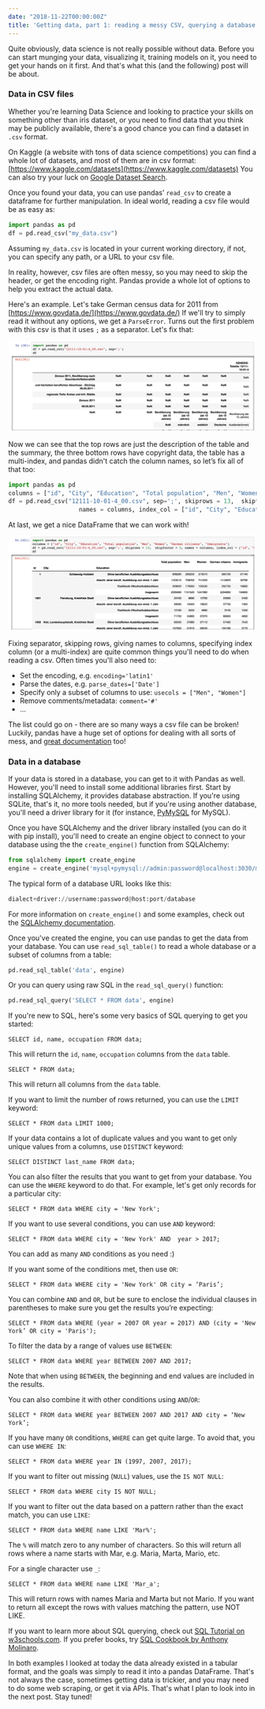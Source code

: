 ```yaml
---
date: "2018-11-22T00:00:00Z"
title: 'Getting data, part 1: reading a messy CSV, querying a database'
---
```


Quite obviously, data science is not really possible without data. Before you can start munging your data, 
visualizing it, training models on it, you need to get your hands on it first. 
And that's what this (and the following) post will be about.

### Data in CSV files

Whether you're learning Data Science and looking to practice your skills on something other than iris dataset, 
or you need to find data that you think may be publicly available, there's a good chance you can find a dataset in 
`.csv` format.

On Kaggle (a website with tons of data science competitions) you can find a whole lot of datasets, and most of them 
are in csv format: [https://www.kaggle.com/datasets](https://www.kaggle.com/datasets)
You can also try your luck on [Google Dataset Search](https://toolbox.google.com/datasetsearch).

Once you found your data, you can use pandas’ `read_csv` to create a dataframe for further manipulation. 
In ideal world, reading a csv file would be as easy as: 

```python
import pandas as pd
df = pd.read_csv("my_data.csv")
```

Assuming `my_data.csv` is located in your current working directory, if not, you can specify any 
path, or a URL to your csv file.

In reality, however, csv files are often messy, so you may need to skip the header, or get the 
encoding right. Pandas provide a whole lot of options to help you extract the actual data.

Here's an example. Let's take German census data for 2011 from [https://www.govdata.de/](https://www.govdata.de/)
If we'll try to simply read it without any options, we get a `ParseError`. 
Turns out the first problem with this csv is that it uses `;` as a separator. Let's fix that:

![census-data](/images/DE-census-01.png)

Now we can see that the top rows are just the description of the table and the summary, 
the three bottom rows have copyright data, the table has a multi-index, and pandas didn't catch 
the column names, so let’s fix all of that too: 

```python
import pandas as pd
columns = ["id", "City", "Education", "Total population", "Men", "Women", "German citizens", "Immigrants"]
df = pd.read_csv("12111-10-01-4_00.csv", sep=';', skiprows = 13,  skipfooter = 3, 
                    names = columns, index_col = ["id", "City", "Education"])

```
 
At last, we get a nice DataFrame that we can work with!

![census-dataframe](/images/DE-census-02.png)

Fixing separator, skipping rows, giving names to columns, specifying index column (or a multi-index)
 are quite common things you'll need to do when reading a csv. Often times you'll also need to:
 
* Set the encoding, e.g.  `encoding='latin1'`
* Parse the dates, e.g. `parse_dates=['Date']`
* Specify only a subset of columns to use: `usecols = ["Men", "Women"]`
* Remove comments/metadata: `comment='#'`
* ...

The list could go on - there are so many ways a csv file can be broken! 
Luckily, pandas have a huge set of options for dealing with all sorts of mess, and 
[great documentation](https://pandas.pydata.org/pandas-docs/stable/io.html#io-read-csv-table) too! 

### Data in a database 

If your data is stored in a database, you can get to it with Pandas as well. However, you'll need to install some 
additional libraries first. Start by installing SQLAlchemy, it provides database abstraction. If you're using SQLite, 
that's it, no more tools needed, but if you're using another database, you'll need a driver library for it 
(for instance, [PyMySQL](https://github.com/PyMySQL/PyMySQL) for MySQL).

Once you have SQLAlchemy and the driver library installed (you can do it with pip install), you'll need to create an 
engine object to connect to your database using the the `create_engine()` function from SQLAlchemy:

```python
from sqlalchemy import create_engine
engine = create_engine('mysql+pymysql://admin:password@localhost:3030/mydatabase')
``` 
The typical form of a database URL looks like this:

```python
dialect+driver://username:password@host:port/database
```
For more information on `create_engine()` and some examples, check out 
the [SQLAlchemy documentation](http://docs.sqlalchemy.org/en/latest/core/engines.html).

Once you've created the engine, you can use pandas to get the data from your database. 
You can use `read_sql_table()` to read a whole database or a subset of columns from a table:

```python
pd.read_sql_table('data', engine)
``` 

Or you can query using raw SQL in the `read_sql_query()` function:

```python
pd.read_sql_query('SELECT * FROM data', engine)
```

If you're new to SQL, here's some very basics of SQL querying to get you started:

```
SELECT id, name, occupation FROM data;
```
This will return the `id`, `name`, `occupation` columns from the `data` table.

```
SELECT * FROM data;
```
This will return all columns from the `data` table.

If you want to limit the number of rows returned, you can use the `LIMIT` keyword:
```
SELECT * FROM data LIMIT 1000;
```

If your data contains a lot of duplicate values and you want to get only unique values from a columns, use `DISTINCT` 
keyword:
```
SELECT DISTINCT last_name FROM data;
```

You can also filter the results that you want to get from your database. You can use the `WHERE` keyword to do that. 
For example, let's get only records for a particular city:  
```
SELECT * FROM data WHERE city = 'New York';
```

If you want to use several conditions, you can use `AND` keyword:
``` 
SELECT * FROM data WHERE city = 'New York' AND  year > 2017;
```
You can add as many `AND` conditions as you need :)

If you want some of the conditions met, then use `OR`: 
```
SELECT * FROM data WHERE city = 'New York' OR city = ‘Paris’;
```

You can combine `AND` and `OR`, but be sure to enclose the individual clauses in parentheses to make sure you get 
the results you’re expecting:
```
SELECT * FROM data WHERE (year = 2007 OR year = 2017) AND (city = 'New York’ OR city = 'Paris');
```

To filter the data by a range of values use `BETWEEN`: 
```
SELECT * FROM data WHERE year BETWEEN 2007 AND 2017;
```
Note that when using `BETWEEN`, the beginning and end values are included in the results. 

You can also combine it with other conditions using `AND`/`OR`:
``` 
SELECT * FROM data WHERE year BETWEEN 2007 AND 2017 AND city = ‘New York’;
```

If you have many `OR` conditions, `WHERE` can get quite large. To avoid that, you can use `WHERE IN`: 
```
SELECT * FROM data WHERE year IN (1997, 2007, 2017);
```

If you want to filter out missing (`NULL`) values, use the `IS NOT NULL`:
```
SELECT * FROM data WHERE city IS NOT NULL;
```

If you want to filter out the data based on a pattern rather than the exact match, you can use `LIKE`: 
```
SELECT * FROM data WHERE name LIKE 'Mar%';
```
The `%` will match zero to any number of characters. So this will return all rows where a name starts with Mar, e.g. Maria, Marta, Mario, etc.

For a single character use `_`:
```
SELECT * FROM data WHERE name LIKE 'Mar_a';
```
This will return rows with names Maria and Marta but not Mario. 
If you want to return all except the rows with values matching the pattern, use NOT LIKE. 

If you want to learn more about SQL querying, check out [SQL Tutorial on w3schools.com](https://www.w3schools.com/sql/default.asp).
If you prefer books, try [SQL Cookbook by Anthony Molinaro](http://shop.oreilly.com/product/9780596009762.do).  

In both examples I looked at today the data already existed in a tabular format, and the goals was simply to 
read it into a pandas DataFrame. That's not always the case, sometimes getting data is trickier, and you may need to do some 
web scraping, or get it via APIs. That's what I plan to look into in the next post. Stay tuned!   





 

 



 


